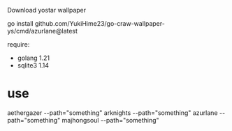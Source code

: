Download yostar wallpaper

go install github.com/YukiHime23/go-craw-wallpaper-ys/cmd/azurlane@latest

require:
 - golang 1.21
 - sqlite3 1.14

# use
aethergazer --path="something"
arknights --path="something"
azurlane --path="something"
majhongsoul --path="something"

